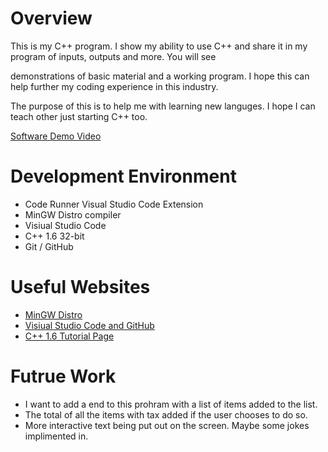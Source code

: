# Overview

This is my C++ program. I show my ability to use C++ and share it in my program of inputs, outputs and more. You will see

demonstrations of basic material and a working program. I hope this can help further my coding experience in this industry. 

The purpose of this is to help me with learning new languges. I hope I can teach other just starting C++ too.

[Software Demo Video](https://youtu.be/KcAZOcYA23g)

# Development Environment

* Code Runner Visual Studio Code Extension
* MinGW Distro compiler
* Visiual Studio Code
* C++ 1.6 32-bit
* Git / GitHub

# Useful Websites

* [MinGW Distro](https://nuwen.net/mingw.html)
* [Visiual Studio Code and GitHub](https://code.visualstudio.com/docs/editor/versioncontrol)
* [C++ 1.6 Tutorial Page](https://www.w3schools.com/cpp/)

# Futrue Work

* I want to add a end to this prohram with a list of items added to the list.
* The total of all the items with tax added if the user chooses to do so.
* More interactive text being put out on the screen. Maybe some jokes implimented in.